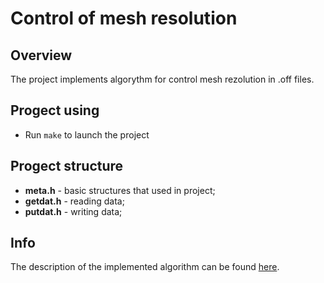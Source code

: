 # Control of mesh resolution

## Overview

The project implements algorythm for control mesh rezolution in .off files.

## Progect using

* Run `make` to launch the project

## Progect structure

* **meta.h** - basic structures that used in project;
* **getdat.h** - reading data;
* **putdat.h** - writing data;

## Info

The description of the implemented algorithm can be found [here](https://github.com/vakulin95/Control-of-mesh-resolution/tree/master/data/article.pdf).
